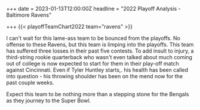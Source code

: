 +++
date = 2023-01-13T12:00:00Z
headline = "2022 Playoff Analysis - Baltimore Ravens"

+++
{{< playoffTeamChart2022 team="ravens" >}}

I can't wait for this lame-ass team to be bounced from the playoffs. No offense to these Ravens, but this team is limping into the playoffs.  This team has suffered three losses in their past five contests. To add insult to injury, a third-string rookie quarterback who wasn't even talked about much coming out of college is now expected to start for them in their play-off match against Cincinnati. Even if Tyler Huntley starts,. his health has been called into question - his throwing shoulder has been on the mend now for the past couple weeks.

Expect this team to be nothing more than a stepping stone for the Bengals as they journey to the Super Bowl. 